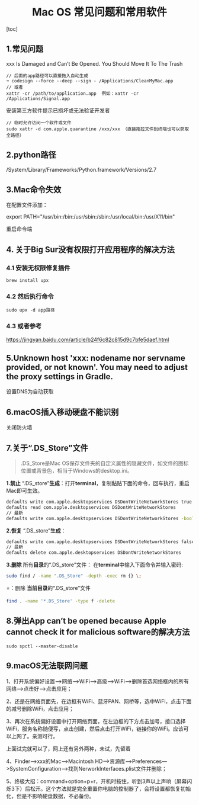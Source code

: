 <h1 align="center">Mac OS 常见问题和常用软件</h1>

[toc]

## 1.常见问题

xxx Is Damaged and Can’t Be Opened. You Should Move It To The Trash

```
// 后面的app路径可以直接拖入自动生成
➜ codesign --force --deep --sign - /Applications/CleanMyMac.app
// 或者
xattr -cr /path/to/application.app  例如：xattr -cr /Applications/Signal.app
```

安装第三方软件提示已损坏或无法验证开发者

```
// 临时允许访问一个软件或文件
sudo xattr -d com.apple.quarantine /xxx/xxx （直接拖拉文件到终端也可以获取全路径）
```

## 2.python路径

/System/Library/Frameworks/Python.framework/Versions/2.7



## 3.Mac命令失效

在配置文件添加：

export PATH="/usr/bin:/bin:/usr/sbin:/sbin:/usr/local/bin:/usr/X11/bin"

重启命令端



## 4. 关于Big Sur没有权限打开应用程序的解决方法

### 4.1 安装无权限修复插件

```
brew install upx
```

### 4.2 然后执行命令

```
sudo upx -d app路径
```

### 4.3 或者参考

https://jingyan.baidu.com/article/b24f6c82c815d9c7bfe5daef.html



## 5.Unknown host 'xxx: nodename nor servname provided, or not known'. You may need to adjust the proxy settings in Gradle.

设置DNS为自动获取



## 6.macOS插入移动硬盘不能识别

关闭防火墙



## 7.关于“.DS_Store”文件

> .DS_Store是Mac OS保存文件夹的自定义属性的隐藏文件，如文件的图标位置或背景色，相当于Windows的desktop.ini。

**1.禁止** “.DS_store”**生成**：打开**terminal**，复制黏贴下面的命令，回车执行，重启Mac即可生效。

```bash
defaults write com.apple.desktopservices DSDontWriteNetworkStores true
defaults read com.apple.desktopservices DSDontWriteNetworkStores
// 最新
defaults write com.apple.desktopservices DSDontWriteNetworkStores -bool TRUE
```

**2.恢复** “.DS_store”**生成**：

```bash
defaults write com.apple.desktopservices DSDontWriteNetworkStores false
// 最新
defaults delete com.apple.desktopservices DSDontWriteNetworkStores
```

**3.删除** 所有**目录**的“.DS_store”文件： 在**terminal**中输入下面命令并输入密码:

```bash
sudo find / -name ".DS_Store" -depth -exec rm {} \;
```

⭐️：删除 **当前目录**的“.DS_store”文件

```bash
find . -name '*.DS_Store' -type f -delete
```



## 8.弹出App can’t be opened because Apple cannot check it for malicious software的解决方法

```undefined
sudo spctl --master-disable
```



## 9.macOS无法联网问题

1、打开系统偏好设置—>网络—>WiFi—>高级—>WiFi—>删除首选网络框内的所有网络—>点击好—>点击应用；

2、还是在网络页面先，在边框有WiFi、蓝牙PAN、网桥等，选中WiFi，点击下面的减号删除WiFi，点击应用；

3、再次在系统偏好设置中打开网络页面，在左边框的下方点击加号，接口选择WiFi，服务名称随便写，点击创建，然后点击打开WiFi，链接你的WiFi。应该可以上网了。亲测可行。

上面试完就可以了，网上还有另外两种，未试，先留着

4、Finder—>xxx的Mac—>Macintosh HD—>资源库–>Preferences—>SystemConfiguration—>找到NerworkInterfaces.plist文件并删除；

5、终极大招：command+option+p+r，开机时按住，听到3声以上声响（屏幕闪烁3下）后松开。这个方法就是完全重置你电脑的控制器了，会将设置都恢复初始化，但是不影响硬盘数据，不必备份。
